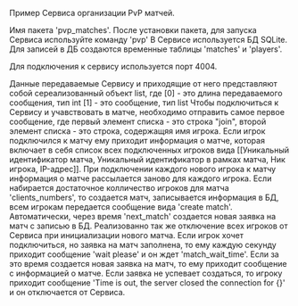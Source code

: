 Пример Сервиса организации PvP матчей.

Имя пакета 'pvp_matches'. После установки пакета, для запуска Сервиса используйте команду 'pvp'
В Сервисе используется БД SQLite. Для записей в ДБ создаются временные таблицы 'matches' и 'players'.

Для подключения к сервису используется порт 4004.

Данные передаваемые Сервису и приходящие от него представляют собой сереализованный объект list, где 
[0] - это длина передаваемого сообщения, тип int 
[1] - это сообщение, тип list 
Чтобы подключиться к Сервису и учавствовать в матче, необходимо отправить самое первое сообщение, где 
первый элемент списка - это строка "join", второй элемент списка - это строка, содержащяя имя игрока. 
Если игрок подключился к матчу ему приходит информация о матче, которая включает в себя список всех 
подключенных игроков вида [[Уникальный идентификатор матча, Уникальный идентификатор в рамках матча, Ник игрока, IP-адрес]]. 
При подключении каждого нового игрока к матчу информация о матче рассылается заново для каждого игрока. 
Если набирается достаточное колличество игроков для матча 'clients_numbers', то создается матч, 
записывается информация в БД, всем игрокам передается сообщение вида 'create match'. Автоматически, 
через время 'next_match' создается новая заявка на матч с записью в БД. 
Реализованно так же отключение всех игроков от Сервиса при инициализации нового матча. 
Если игрок хочет подключиться, но заявка на матч заполнена, то ему каждую секунду приходит сообщение 'wait please' 
и он ждет 'match_wait_time'. Если за это время создается новая заявка на матч, то ему приходит сообщение с информацией 
о матче. Если заявка не успевает создаться, то игроку приходит сообщение 'Time is out, the server closed the connection for {}' 
и он отключается от Сервиса.
